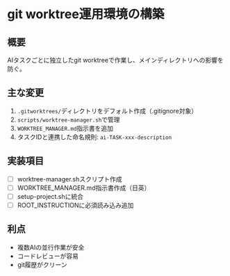 # git worktree運用環境の構築

## 概要
AIタスクごとに独立したgit worktreeで作業し、メインディレクトリへの影響を防ぐ。

## 主な変更
1. `.gitworktrees/`ディレクトリをデフォルト作成（.gitignore対象）
2. `scripts/worktree-manager.sh`で管理
3. `WORKTREE_MANAGER.md`指示書を追加
4. タスクIDと連携した命名規則: `ai-TASK-xxx-description`

## 実装項目
- [ ] worktree-manager.shスクリプト作成
- [ ] WORKTREE_MANAGER.md指示書作成（日英）
- [ ] setup-project.shに統合
- [ ] ROOT_INSTRUCTIONに必須読み込み追加

## 利点
- 複数AIの並行作業が安全
- コードレビューが容易
- git履歴がクリーン